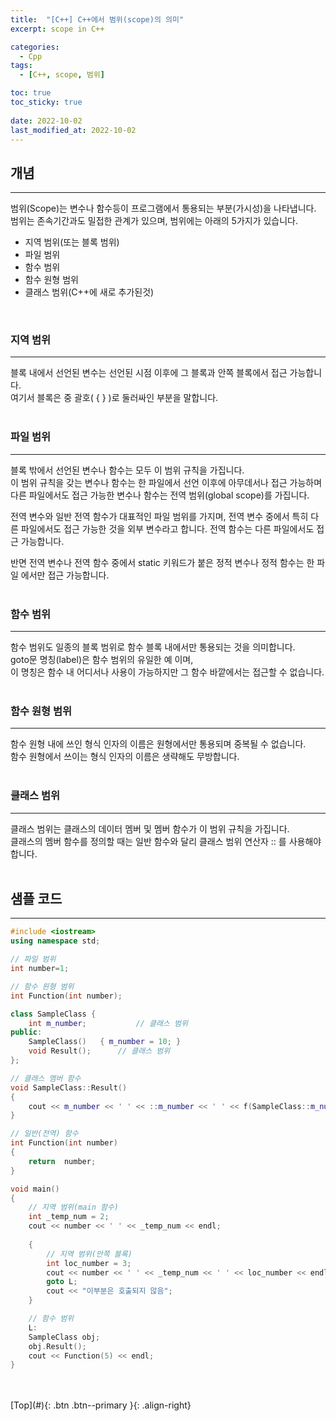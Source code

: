 ```yaml
---
title:  "[C++] C++에서 범위(scope)의 의미"
excerpt: scope in C++

categories:
  - Cpp
tags:
  - [C++, scope, 범위]

toc: true
toc_sticky: true
 
date: 2022-10-02
last_modified_at: 2022-10-02
---
```


## 개념
--- 
범위(Scope)는 변수나 함수등이 프로그램에서 통용되는 부분(가시성)을 나타냅니다.
범위는 존속기간과도 밀접한 관계가 있으며, 범위에는 아래의 5가지가 있습니다.

* 지역 범위(또는 블록 범위)
* 파일 범위
* 함수 범위
* 함수 원형 범위
* 클래스 범위(C++에 새로 추가된것)

<br>

### 지역 범위
--- 
블록 내에서 선언된 변수는 선언된 시점 이후에 그 블록과 안쪽 블록에서 접근 가능합니다. <br>
여기서 블록은 중 괄호( { } )로 둘러싸인 부분을 말합니다.<br><br>

### 파일 범위
--- 
블록 밖에서 선언된 변수나 함수는 모두 이 범위 규칙을 가집니다. <br>
이 범위 규칙을 갖는 변수나 함수는 한 파일에서 선언 이후에 아무데서나 접근 가능하며 다른 파일에서도 접근 가능한 변수나 함수는 전역 범위(global scope)를 가집니다. <br>

전역 변수와 일반 전역 함수가 대표적인 파일 범위를 가지며, 전역 변수 중에서 특히 다른 파일에서도 접근 가능한 것을 외부 변수라고 합니다. 전역 함수는 다른 파일에서도 접근 가능합니다. <br>

반면 전역 변수나 전역 함수 중에서 static 키워드가 붙은 정적 변수나 정적 함수는 한 파일 에서만 접근 가능합니다. <br><br>

### 함수 범위 
--- 
함수 범위도 일종의 블록 범위로 함수 블록 내에서만 통용되는 것을 의미합니다.<br>
goto문 명칭(label)은 함수 범위의 유일한 예 이며, <br>
이 명칭은 함수 내 어디서나 사용이 가능하지만 그 함수 바깥에서는 접근할 수 없습니다. <br><br>

### 함수 원형 범위
--- 
함수 원형 내에 쓰인 형식 인자의 이름은 원형에서만 통용되며 중복될 수 없습니다. <br>
함수 원형에서 쓰이는 형식 인자의 이름은 생략해도 무방합니다. <br><br>

### 클래스 범위
--- 
클래스 범위는 클래스의 데이터 멤버 및 멤버 함수가 이 범위 규칙을 가집니다. <br>
클래스의 멤버 함수를 정의할 때는 일반 함수와 달리 클래스 범위 연산자 :: 를 사용해야 합니다.<br>
<br>


## 샘플 코드
---

```c++
#include <iostream>
using namespace std;

// 파일 범위
int number=1;			

// 함수 원형 범위
int Function(int number);		

class SampleClass {
	int m_number;			// 클래스 범위
public:
	SampleClass()	{ m_number = 10; }
	void Result();		// 클래스 범위
};

// 클래스 멤버 함수
void SampleClass::Result()			
{
	cout << m_number << ' ' << ::m_number << ' ' << f(SampleClass::m_number) << endl;
}

// 일반(전역) 함수
int Function(int number)		
{
	return	number;
}

void main()
{
	// 지역 범위(main 함수)
	int _temp_num = 2;			
	cout << number << ' ' << _temp_num << endl;
	
	{
		// 지역 범위(안쪽 블록)
		int loc_number = 3;		
		cout << number << ' ' << _temp_num << ' ' << loc_number << endl;
		goto L;
		cout << "이부분은 호출되지 않음";
	}

	// 함수 범위
	L:					
	SampleClass obj;
	obj.Result();
	cout << Function(5) << endl;
}
```
<br>

<br>
[Top](#){: .btn .btn--primary }{: .align-right}